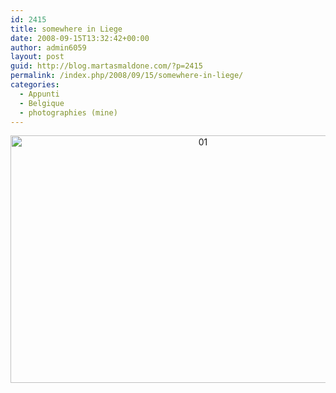 ```yaml
---
id: 2415
title: somewhere in Liege
date: 2008-09-15T13:32:42+00:00
author: admin6059
layout: post
guid: http://blog.martasmaldone.com/?p=2415
permalink: /index.php/2008/09/15/somewhere-in-liege/
categories:
  - Appunti
  - Belgique
  - photographies (mine)
---
```

<p style="text-align: center;">
  <p style="text-align: center;">
    <img class="aligncenter wp-image-3613" src="http://blog.martasmaldone.eu/wp-content/uploads/2008/09/01.jpg" alt="01" width="600" height="396" srcset="http://blog.martasmaldone.eu/wp-content/uploads/2008/09/01.jpg 681w, http://blog.martasmaldone.eu/wp-content/uploads/2008/09/01-300x198.jpg 300w" sizes="(max-width: 600px) 100vw, 600px" />
  </p>